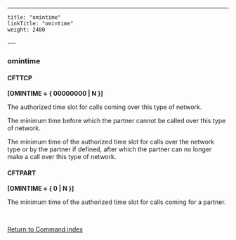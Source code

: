 ---
    title: "omintime"
    linkTitle: "omintime"
    weight: 2480
---<span id="omintime"></span>

### omintime

#### CFTTCP

****[OMINTIME = { 00000000
&#124; N }]****

The authorized time slot for calls coming over this type of network.

The minimum time before which the partner cannot be called over this
type of network.

The minimum time of the authorized time slot for calls over the network
type or by the partner if defined, after which the partner can no longer
make a call over this type of network.

#### CFTPART

****[OMINTIME = { 0
&#124; N }]****

The minimum time of
the authorized time slot for calls coming for a partner.

 

[Return to Command index](../../)
